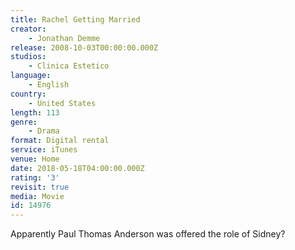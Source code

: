 ```yaml
---
title: Rachel Getting Married
creator:
    - Jonathan Demme
release: 2008-10-03T00:00:00.000Z
studios:
    - Clinica Estetico
language:
    - English
country:
    - United States
length: 113
genre:
    - Drama
format: Digital rental
service: iTunes
venue: Home
date: 2018-05-18T04:00:00.000Z
rating: '3'
revisit: true
media: Movie
id: 14976
---
```


Apparently Paul Thomas Anderson was offered the role of Sidney?
